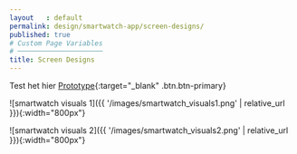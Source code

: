 ```yaml
---
layout   : default
permalink: design/smartwatch-app/screen-designs/
published: true
# Custom Page Variables
# ─────────────────────
title: Screen Designs
---
```


Test het hier [Prototype](https://xd.adobe.com/view/0faf461a-d715-48f1-b5e2-9c3c8598063a/){:target="_blank" .btn.btn-primary}

![smartwatch visuals 1]({{ '/images/smartwatch_visuals1.png' | relative_url }}){:width="800px"}

![smartwatch visuals 2]({{ '/images/smartwatch_visuals2.png' | relative_url }}){:width="800px"}